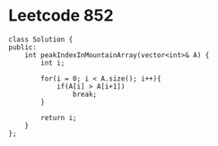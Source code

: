 # Leetcode 852
    class Solution {
    public:
        int peakIndexInMountainArray(vector<int>& A) {
            int i;

            for(i = 0; i < A.size(); i++){
                if(A[i] > A[i+1])
                    break;
            }

            return i;
        }
    };
